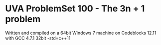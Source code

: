 <h1> UVA ProblemSet 100 - The 3n + 1 problem</h1>



Written and compiled on a 64bit Windows 7 machine on Codeblocks 12.11 with GCC 4.7.1 32bit -std=c++11